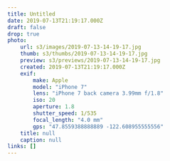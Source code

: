 ```yaml
---
title: Untitled
date: 2019-07-13T21:19:17.000Z
draft: false
drop: true
photo:
    url: s3/images/2019-07-13-14-19-17.jpg
    thumb: s3/thumbs/2019-07-13-14-19-17.jpg
    preview: s3/previews/2019-07-13-14-19-17.jpg
    created: 2019-07-13T21:19:17.000Z
    exif:
        make: Apple
        model: "iPhone 7"
        lens: "iPhone 7 back camera 3.99mm f/1.8"
        iso: 20
        aperture: 1.8
        shutter_speed: 1/535
        focal_length: "4.0 mm"
        gps: "47.8559388888889 -122.608955555556"
    title: null
    caption: null
links: []
---
```

